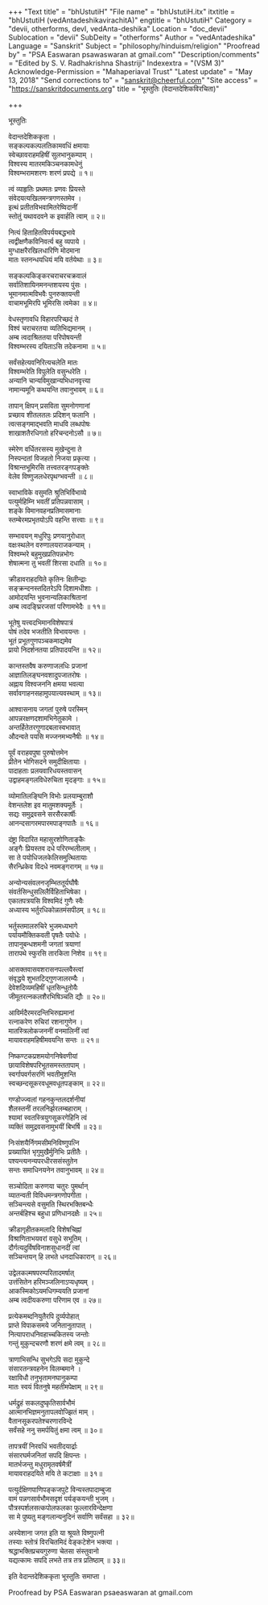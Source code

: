 +++
"Text title" = "bhUstutiH"
"File name" = "bhUstutiH.itx"
itxtitle = "bhUstutiH (vedAntadeshikavirachitA)"
engtitle = "bhUstutiH"
Category = "devii, otherforms, devI, vedAnta-deshika"
Location = "doc_devii"
Sublocation = "devii"
SubDeity = "otherforms"
Author = "vedAntadeshika"
Language = "Sanskrit"
Subject = "philosophy/hinduism/religion"
"Proofread by" = "PSA Easwaran psawaswaran at gmail.com"
"Description/comments" = "Edited by S. V. Radhakrishna Shastriji"
Indexextra = "(VSM 3)"
Acknowledge-Permission = "Mahaperiaval Trust"
"Latest update" = "May 13, 2018"
"Send corrections to" = "sanskrit@cheerful.com"
"Site access" = "https://sanskritdocuments.org"
title = "भूस्तुतिः (वेदान्तदेशिकविरचिता)"

+++
  
 भूस्तुतिः   
  
वेदान्तदेशिककृता ।  
सङ्कल्पकल्पलतिकामवधिं क्षमायाः  
स्वेच्छावराहमहिषीं सुलभानुकम्पाम् ।  
विश्वस्य मातरमकिञ्चनकामधेनुं  
विश्वम्भरामशरणः शरणं प्रपद्ये ॥ १॥  
  
त्वं व्याहृतिः प्रथमतः प्रणवः प्रियस्ते  
संवेदयत्यखिलमन्त्रगणस्तमेव ।  
इत्थं प्रतीतविभवामितरेष्विदानीं  
स्तोतुं यथावदवने क इवार्हति त्वाम् ॥ २॥  
  
नित्यं हिताहितविपर्ययबद्धभावे  
त्वद्वीक्षणैकविनिवर्त्य बहु व्यपाये ।  
मुग्धाक्षरैरखिलधारिणि मोदमाना  
मातः स्तनन्धयधियं मयि वर्तयेथाः ॥ ३॥  
  
सङ्कल्पकिङ्करचराचरचक्रवालं  
सर्वातिशायिनमनन्तशयस्य पुंसः ।  
भूमानमात्मविभवैः पुनरुक्तयन्ती  
वाचामभूमिरपि भूमिरसि त्वमेका ॥ ४॥  
  
वेधस्तृणावधि विहारपरिच्छदं ते  
विश्वं चराचरतया व्यतिभिद्यमानम् ।  
अम्ब त्वदाश्रिततया परिपोषयन्ती  
विश्वम्भरस्य दयिताऽसि तदेकनामा ॥ ५॥  
  
सर्वंसहेत्यवनिरित्यचलेति मातः  
विश्वम्भरेति विपुलेति वसुन्धरेति ।  
अन्यानि चान्यविमुखान्यभिधानवृत्त्या  
नामान्यमूनि कथयन्ति तवानुभावम् ॥ ६॥  
  
तापान् क्षिपन् प्रसविता सुमनोगणानां  
प्रच्छाय शीतलतलः प्रदिशन् फलानि ।  
त्वत्सङ्गमाद्भवति माधवि लब्धपोषः  
शाखाशतैरधिगतो हरिचन्दनोऽसौ ॥ ७॥  
  
स्मेरेण वर्धितरसस्य मुखेन्दुना ते  
निस्पन्दतां विजहतो निजया प्रकृत्या ।  
विश्रान्तभूमिरसि तत्त्वतरङ्गपङ्क्तेः  
वेलेव विष्णुजलधेरपृथग्भवन्ती ॥ ८॥  
  
स्वाभाविके वसुमति श्रुतिभिर्विभाव्ये  
पत्युर्महिम्नि भवतीं प्रतिपन्नवासाम् ।  
शङ्के विमानवहनप्रतिमासमानाः  
स्तम्बेरमप्रभृतयोऽपि वहन्ति सत्त्वाः ॥ ९॥  
  
सम्भावयन् मधुरिपुः प्रणयानुरोधात्  
वक्षःस्थलेन वरुणालयराजकन्याम् ।  
विश्वम्भरे बहुमुखप्रतिपन्नभोगः  
शेषात्मना तु भवतीं शिरसा दधाति ॥ १०॥  
  
क्रीडावराहदयिते कृतिनः क्षितीन्द्राः  
सङ्क्रन्दनस्तदितरेऽपि दिशामधीशाः ।  
आमोदयन्ति भुवनान्यलिकाश्रितानां  
अम्ब त्वदङ्घ्रिरजसां परिणामभेदैः ॥ ११॥  
  
भूतेषु यत्त्वदभिमानविशेषपात्रं  
पोषं तदेव भजतीति विभावयन्तः ।  
भूतं प्रभूतगुणपञ्चकमाद्यमेव  
प्रायो निदर्शनतया प्रतिपादयन्ति ॥ १२॥  
  
कान्तस्तवैष करुणाजलधिः प्रजानां  
आज्ञातिलङ्घनवशादुपजातरोषः ।  
अह्नाय विश्वजननि क्षमया भवत्या  
सर्वावगाहनसहामुपयात्यवस्थाम् ॥ १३॥  
  
आश्वासनाय जगतां पुरुषे परस्मिन्  
आपन्नरक्षणदशामभिनेतुकामे ।  
अन्तर्हितेतरगुणादबलास्वभावात्  
औदन्वते पयसि मज्जनमभ्यनैषीः ॥ १४॥  
  
पूर्वं वराहवपुषा पुरुषोत्तमेन  
प्रीतेन भोगिसदने समुदीक्षितायाः ।  
पादाहताः प्रलयवारिधयस्तवासन्  
उद्वाहमङ्गलविधेरुचिता मृदङ्गाः ॥ १५॥  
  
व्योमातिलङ्घिनि विभोः प्रलयाम्बुराशौ  
वेशन्तलेश इव मातुमशक्यमूर्तेः ।  
सद्यः समुद्रवसने सरसैरकार्षीः  
आनन्दसागरमपारमपाङ्गपातैः ॥ १६॥  
  
दंष्ट्रा विदारित महासुरशोणिताङ्कैः  
अङ्गैः प्रियस्तव दधे परिरम्भलीलाम् ।  
सा ते पयोधिजलकेलिसमुत्थितायाः  
सैरन्ध्रिकेव विदधे नवमङ्गरागम् ॥ १७॥  
  
अन्योन्यसंवलनजृम्भिततूर्यघौषैः  
संवर्तसिन्धुसलिलैर्विहिताभिषेका ।  
एकातपत्रयसि विश्वमिदं गुणैः स्वैः  
अध्यास्य भर्तुरधिकोन्नतमंसपीठम् ॥ १८॥  
  
भर्तुस्तमालरुचिरे भुजमध्यभागे  
पर्यायमौक्तिकवती पृषतैः पयोधेः ।  
तापानुबन्धशमनी जगतां त्रयाणां  
तारापथे स्फुरसि तारकिता निशेव ॥ १९॥  
  
आसक्तवासवशरासनपल्लवैस्त्वां  
संवृद्धये शुभतटिद्गुणजालरम्यैः ।  
देवेशदिव्यमहिषीं धृतसिन्धुतोयैः  
जीमूतरत्नकलशैरभिषिञ्चति द्यौः ॥ २०॥  
  
आविर्मदैरमरदन्तिभिरुह्यमानां  
रत्नाकरेण रुचिरां रशनागुणेन ।  
मातस्त्रिलोकजननीं वनमालिनीं त्वां  
मायावराहमहिषीमवयन्ति सन्तः ॥ २१॥  
  
निष्कण्टकप्रशमयोगनिषेवणीयां  
छायाविशेषपरिभूतसमस्ततापाम् ।  
स्वर्गापवर्गसरणिं भवतीमुशन्ति  
स्वच्छन्दसूकरवधूमवधूतपङ्काम् ॥ २२॥  
  
गण्डोज्ज्वलां गहनकुन्तलदर्शनीयां  
शैलस्तनीं तरलनिर्झरलम्बहाराम् ।  
श्यामां स्वतस्त्रियुगसूकरगेहिनि त्वं  
व्यक्तिं समुद्रवसनामुभयीं बिभर्षि ॥ २३॥  
  
निःसंशयैर्निगमसीमनिविष्णुपत्नि  
प्रख्यापितं भृगुमुखैर्मुनिभिः प्रतीतैः ।  
पश्यन्त्यनन्यपरधीरससंस्तुतेन  
सन्तः समाधिनयनेन तवानुभावम् ॥ २४॥  
  
सञ्चोदिता करुणया चतुरः पुमर्थान्  
व्यातन्वती विविधमन्त्रगणोपगीता ।  
सञ्चिन्त्यसे वसुमति स्थिरभक्तिबन्धैः  
अन्तर्बहिश्च बहुधा प्रणिधानदक्षैः ॥ २५॥  
  
क्रीडागृहीतकमलादि विशेषचिह्नां  
विश्राणिताभयवरां वसुधे सभूतिम् ।  
दौर्गत्यदुर्विषविनाशसुधानदीं त्वां  
सञ्चिन्तयन् हि लभते धनदाधिकारान् ॥ २६॥  
  
उद्वेलकल्मषपरम्परितादमर्षात्  
उत्तंसितेन हरिमञ्जलिनाऽप्यधृष्यम् ।  
आकस्मिकोऽयमधिगम्ययति प्रजानां  
अम्ब त्वदीयकरुणा परिणाम एव ॥ २७॥  
  
प्रत्येकमब्दनियुतैरपि दुर्व्यपोहात्  
प्राप्ते विपाकसमये जनितानुतापात् ।  
नित्यापराधनिवहाच्चकितस्य जन्तोः  
गन्तुं मुकुन्दचरणौ शरणं क्षमे त्वम् ॥ २८॥  
  
त्राणाभिसन्धि सुभगेऽपि सदा मुकुन्दे  
संसारतन्त्रवहनेन विलम्बमाने ।  
रक्षाविधौ तनुभृतामनघानुकम्पा  
मातः स्वयं वितनुषे महतीमपेक्षाम् ॥ २९॥  
  
धर्मद्रुहं सकलदुष्कृतिसार्वभौमं  
आत्मानभिज्ञमनुतापलवोज्झितं माम् ।  
वैतानसूकरपतेश्चरणारविन्दे  
सर्वंसहे ननु समर्पयितुं क्षमा त्वम् ॥ ३०॥  
  
तापत्रयीं निरवधिं भवतीदयार्द्राः  
संसारघर्मजनितां सपदि क्षिपन्तः ।  
मातर्भजन्तु मधुरामृतवर्षमैत्रीं  
मायावराहदयिते मयि ते कटाक्षाः ॥ ३१॥  
  
पत्युर्दक्षिणपाणिपङ्कजपुटे विन्यस्तपादाम्बुजा  
वामं पन्नगसार्वभौमसदृशं पर्यङ्कयन्ती भुजम् ।  
पौत्रस्पर्शलसत्कपोलफलका फुल्लारविन्देक्षणा  
सा मे पुष्यतु मङ्गलान्यनुदिनं सर्वाणि सर्वंसहा ॥ ३२॥  
  
अस्येशाना जगत इति या श्रूयते विष्णुपत्नी  
तस्याः स्तोत्रं विरचितमिदं वेङ्कटेशेन भक्त्या ।  
श्रद्धाभक्तिप्रचयगुरुणा चेतसा संस्तुवानो  
यद्यत्कामः सपदि लभते तत्र तत्र प्रतिष्ठाम् ॥ ३३॥  
  
इति वेदान्तदेशिककृता भूस्तुतिः समाप्ता ।  
  
  
Proofread by PSA Easwaran psaeaswaran at gmail.com  
  
